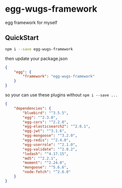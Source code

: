# egg-wugs-framework

egg framework for myself

## QuickStart

```bash
npm i --save egg-wugs-framework
```

then update your package.json

```json
{
    "egg": {
        "framework": "egg-wugs-framework"
    }
}
```

so your can use these plugins without `npm i --save ...`

```json
{
    "dependencies": {
        "bluebird": "^3.5.5",
        "egg": "^2.3.0",
        "egg-cors": "^2.2.0",
        "egg-elasticsearch2": "^2.0.1",
        "egg-jwt": "^3.1.6",
        "egg-mongoose": "^3.2.0",
        "egg-redis": "^2.4.0",
        "egg-userrole": "^2.1.0",
        "egg-validate": "^2.0.2",
        "lodash": "^4.17.15",
        "md5": "^2.2.1",
        "moment": "^2.24.0",
        "mongoose": "^5.6.6",
        "node-fetch": "^2.6.0"
    }
}
```
